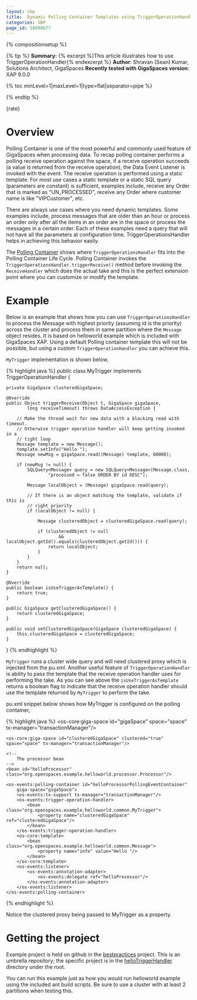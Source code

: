 ```yaml
---
layout: sbp
title:  Dynamic Polling Container Templates using TriggerOperationHandler
categories: SBP
page_id: 58098677
---
```


{% compositionsetup %}


{% tip %}
**Summary:** {% excerpt %}This article illustrates how to use TriggerOperationHandler{% endexcerpt %}
**Author**: Shravan (Sean) Kumar, Solutions Architect, GigaSpaces
**Recently tested with GigaSpaces version**: XAP 9.0.0

{% toc minLevel=1|maxLevel=1|type=flat|separator=pipe %}


{% endtip %}

{rate}

# Overview

Polling Container is one of the most powerful and commonly used feature of GigaSpaces when processing data. To recap polling container performs a polling receive operation against the space, if a receive operation succeeds (a value is returned from the receive operation), the Data Event Listener is invoked with the event. The receive operation is performed using a static template. For most use cases a static template or a static SQL query (parameters are constant) is sufficient, examples include, receive any Order that is marked as "UN_PROCESSED", receive any Order where customer name is like "VIPCustomer", etc.

There are always use cases where you need dynamic templates. Some examples include, process messages that are older than an hour or process an order only after all the items in an order are in the space or process the messages in a certain order. Each of these examples need a query that will not have all the parameters at configuration time. TriggerOperationsHandler helps in achieving this behavior easily.

The [Polling Container](http://wiki.gigaspaces.com/wiki/display/XAP9/Polling+Container) shows where `TriggerOperationsHandler` fits into the Polling Container Life Cycle. Polling Container invokes the `TriggerOperationsHandler.triggerReceive()` method before invoking the `ReceiveHandler` which does the actual take and this is the perfect extension point where you can customize or modify the template.

# Example

Below is an example that shows how you can use `TriggerOperationsHandler` to process the Message with highest priority (assuming id is the priority) across the cluster and process them in same partition where the `Message` object resides. It is based on helloworld example which is included with GigaSpaces XAP. Using a default Polling container template this will not be possible, but using a custom `TriggerOperationHandler` you can achieve this.

`MyTrigger` implementation is shown below,



{% highlight java %}
public class MyTrigger implements TriggerOperationHandler {

	private GigaSpace clusteredGigaSpace;

	@Override
	public Object triggerReceive(Object t, GigaSpace gigaSpace,
			long receiveTimeout) throws DataAccessException {

		// Make the thread wait for new data with a blocking read with timeout.
		// Otherwise trigger operation handler will keep getting invoked in a
		// tight loop
		Message template = new Message();
		template.setInfo("Hello ");
		Message newMsg = gigaSpace.read((Message) template, 60000);

		if (newMsg != null) {
			SQLQuery<Message> query = new SQLQuery<Message>(Message.class,
					"processed = false ORDER BY id DESC");

			Message localObject = (Message) gigaSpace.read(query);

			// If there is an object matching the template, validate if this is
			// right priority
			if (localObject != null) {

				Message clusteredObject = clusteredGigaSpace.read(query);

				if (clusteredObject != null
						&& localObject.getId().equals(clusteredObject.getId())) {
					return localObject;
				}
			}
		}
		return null;
	}

	@Override
	public boolean isUseTriggerAsTemplate() {
		return true;
	}

	public GigaSpace getClusteredGigaSpace() {
		return clusteredGigaSpace;
	}

	public void setClusteredGigaSpace(GigaSpace clusteredGigaSpace) {
		this.clusteredGigaSpace = clusteredGigaSpace;
	}

}
{% endhighlight %}


`MyTrigger` runs a cluster wide query and will need clustered proxy which is injected from the pu.xml. Another useful feature of `TriggerOperationHandler` is ability to pass the template that the receive operation handler uses for performing the take. As you can see above the `isUseTriggerAsTemplate` returns a boolean flag to indicate that the receive operation handler should use the template returned by `MyTrigger` to perform the take.

pu.xml snippet below shows how MyTrigger is configured on the polling container,



{% highlight java %}
    <os-core:giga-space id="gigaSpace" space="space" tx-manager="transactionManager"/>

    <os-core:giga-space id="clusteredGigaSpace" clustered="true" space="space" tx-manager="transactionManager"/>

    <!--
        The processor bean
    -->
    <bean id="helloProcessor" class="org.openspaces.example.helloworld.processor.Processor"/>

    <os-events:polling-container id="helloProcessorPollingEventContainer"
	    giga-space="gigaSpace">
		<os-events:tx-support tx-manager="transactionManager"/>
		<os-events:trigger-operation-handler>
			<bean class="org.openspaces.example.helloworld.common.MyTrigger">
				<property name="clusteredGigaSpace" ref="clusteredGigaSpace"/>
			</bean>
		</os-events:trigger-operation-handler>
		<os-core:template>
			<bean class="org.openspaces.example.helloworld.common.Message">
				<property name="info" value="Hello "/>
			</bean>
		</os-core:template>
		<os-events:listener>
			<os-events:annotation-adapter>
				<os-events:delegate ref="helloProcessor"/>
			</os-events:annotation-adapter>
		</os-events:listener>
	</os-events:polling-container>
{% endhighlight %}


Notice the clustered proxy being passed to MyTrigger as a property.

# Getting the project
Example project is held on github in the [bestpractices](https://github.com/Gigaspaces/bestpractices) project. This is an umbrella repository; the specific project is in the [helloTriggerHandler](https://github.com/Gigaspaces/bestpractices/tree/master/helloTriggerHandler) directory under the root.

You can run this example just as how you would run helloworld example using the included ant build scripts. Be sure to use a cluster with at least 2 partitions when testing this.
